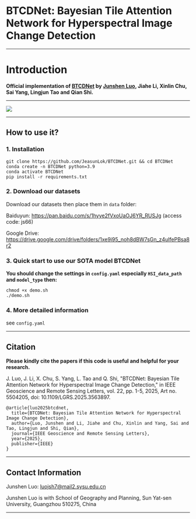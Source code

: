 # BTCDNet: Bayesian Tile Attention Network for Hyperspectral Image Change Detection

***
# Introduction

<b> Official implementation of [BTCDNet](https://ieeexplore.ieee.org/document/10975807) by [Junshen Luo](https://github.com/JeasunLok), Jiahe Li, Xinlin Chu, Sai Yang, Lingjun Tao and Qian Shi. </b>
***

![](images/btcdnet.png)

***
## How to use it?
### 1. Installation
```
git clone https://github.com/JeasunLok/BTCDNet.git && cd BTCDNet
conda create -n BTCDNet python=3.9
conda activate BTCDNet
pip install -r requirements.txt
```

### 2. Download our datasets

Download our datasets then place them in `data` folder:

Baiduyun: https://pan.baidu.com/s/1hyye2fVxoUaOJ6YR_RUSJg 
(access code: js66)

Google Drive: https://drive.google.com/drive/folders/1xe9i95_noh8dBW7sGn_z4uIfePBsa8r2

### 3. Quick start to use our SOTA model BTCDNet

<b> You should change the settings in `config.yaml` especially `HSI_data_path` and `model_type` then: </b>
```
chmod +x demo.sh
./demo.sh
```

### 4. More detailed information
see `config.yaml`

***
## Citation
<b> Please kindly cite the papers if this code is useful and helpful for your research. </b>

J. Luo, J. Li, X. Chu, S. Yang, L. Tao and Q. Shi, "BTCDNet: Bayesian Tile Attention Network for Hyperspectral Image Change Detection," in IEEE Geoscience and Remote Sensing Letters, vol. 22, pp. 1-5, 2025, Art no. 5504205, doi: 10.1109/LGRS.2025.3563897.

```
@article{luo2025btcdnet,
  title={BTCDNet: Bayesian Tile Attention Network for Hyperspectral Image Change Detection},
  author={Luo, Junshen and Li, Jiahe and Chu, Xinlin and Yang, Sai and Tao, Lingjun and Shi, Qian},
  journal={IEEE Geoscience and Remote Sensing Letters},
  year={2025},
  publisher={IEEE}
}
```

***
## Contact Information
Junshen Luo: luojsh7@mail2.sysu.edu.cn

Junshen Luo is with School of Geography and Planning, Sun Yat-sen University, Guangzhou 510275, China
***